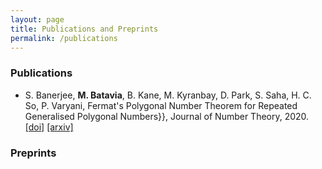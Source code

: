 ```yaml
---
layout: page
title: Publications and Preprints
permalink: /publications
---
```


### Publications

* S. Banerjee, **M. Batavia**, B. Kane, M. Kyranbay, D. Park, S. Saha, H. C. So, P. Varyani, Fermat's Polygonal Number Theorem for Repeated Generalised Polygonal Numbers}}, Journal of Number Theory, 2020. [[doi]](https://doi.org/10.1016/j.jnt.2020.05.024) [[arxiv]](https://arxiv.org/abs/1908.02102) 


### Preprints

